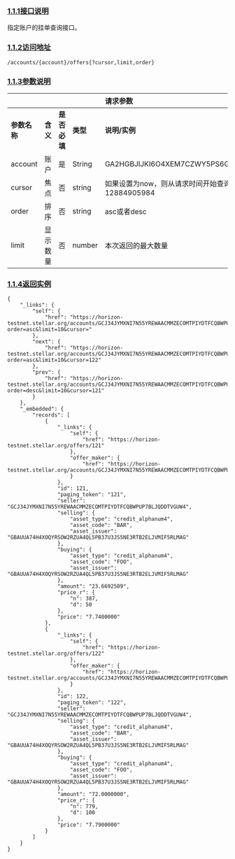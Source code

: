 ### [1.1.1接口说明](https://www.gitbook.com/book/wilsonhua/nbile-api/edit#)

指定账户的挂单查询接口。

### [1.1.2访问地址](https://www.gitbook.com/book/wilsonhua/nbile-api/edit#)

```
/accounts/{account}/offers{?cursor,limit,order}
```

### [1.1.3参数说明](https://www.gitbook.com/book/wilsonhua/nbile-api/edit#)

|   |   |   |   | **请求参数** |
| :--- | :--- | :--- | :--- | :--- |
| **参数名称** | **含义** | **是否必填** | **类型** | **说明/实例** |
| account | 账户 | 是 | String | GA2HGBJIJKI6O4XEM7CZWY5PS6GKSXL6D34ERAJYQSPYA6X6AI7HYW36 |
| cursor | 焦点 | 否 | string | 如果设置为now，则从请求时间开始查询，否则从设置的时间点开始查询，例如：12884905984 |
| order | 排序 | 否 | string | asc或者desc |
| limit | 显示数量 | 否 | number | 本次返回的最大数量 |

  


### [1.1.4返回实例](https://www.gitbook.com/book/wilsonhua/nbile-api/edit#)

```
{
    "_links": {
        "self": {
            "href": "https://horizon-testnet.stellar.org/accounts/GCJ34JYMXNI7N55YREWAACMMZECOMTPIYDTFCQBWPUP7BLJQDDTVGUW4/offers?order=asc&limit=10&cursor="
        },
        "next": {
            "href": "https://horizon-testnet.stellar.org/accounts/GCJ34JYMXNI7N55YREWAACMMZECOMTPIYDTFCQBWPUP7BLJQDDTVGUW4/offers?order=asc&limit=10&cursor=122"
        },
        "prev": {
            "href": "https://horizon-testnet.stellar.org/accounts/GCJ34JYMXNI7N55YREWAACMMZECOMTPIYDTFCQBWPUP7BLJQDDTVGUW4/offers?order=desc&limit=10&cursor=121"
        }
    },
    "_embedded": {
        "records": [
            {
                "_links": {
                    "self": {
                        "href": "https://horizon-testnet.stellar.org/offers/121"
                    },
                    "offer_maker": {
                        "href": "https://horizon-testnet.stellar.org/accounts/GCJ34JYMXNI7N55YREWAACMMZECOMTPIYDTFCQBWPUP7BLJQDDTVGUW4"
                    }
                },
                "id": 121,
                "paging_token": "121",
                "seller": "GCJ34JYMXNI7N55YREWAACMMZECOMTPIYDTFCQBWPUP7BLJQDDTVGUW4",
                "selling": {
                    "asset_type": "credit_alphanum4",
                    "asset_code": "BAR",
                    "asset_issuer": "GBAUUA74H4XOQYRSOW2RZUA4QL5PB37U3JS5NE3RTB2ELJVMIF5RLMAG"
                },
                "buying": {
                    "asset_type": "credit_alphanum4",
                    "asset_code": "FOO",
                    "asset_issuer": "GBAUUA74H4XOQYRSOW2RZUA4QL5PB37U3JS5NE3RTB2ELJVMIF5RLMAG"
                },
                "amount": "23.6692509",
                "price_r": {
                    "n": 387,
                    "d": 50
                },
                "price": "7.7400000"
            },
            {
                "_links": {
                    "self": {
                        "href": "https://horizon-testnet.stellar.org/offers/122"
                    },
                    "offer_maker": {
                        "href": "https://horizon-testnet.stellar.org/accounts/GCJ34JYMXNI7N55YREWAACMMZECOMTPIYDTFCQBWPUP7BLJQDDTVGUW4"
                    }
                },
                "id": 122,
                "paging_token": "122",
                "seller": "GCJ34JYMXNI7N55YREWAACMMZECOMTPIYDTFCQBWPUP7BLJQDDTVGUW4",
                "selling": {
                    "asset_type": "credit_alphanum4",
                    "asset_code": "BAR",
                    "asset_issuer": "GBAUUA74H4XOQYRSOW2RZUA4QL5PB37U3JS5NE3RTB2ELJVMIF5RLMAG"
                },
                "buying": {
                    "asset_type": "credit_alphanum4",
                    "asset_code": "FOO",
                    "asset_issuer": "GBAUUA74H4XOQYRSOW2RZUA4QL5PB37U3JS5NE3RTB2ELJVMIF5RLMAG"
                },
                "amount": "72.0000000",
                "price_r": {
                    "n": 779,
                    "d": 100
                },
                "price": "7.7900000"
            }
        ]
    }
}
```



